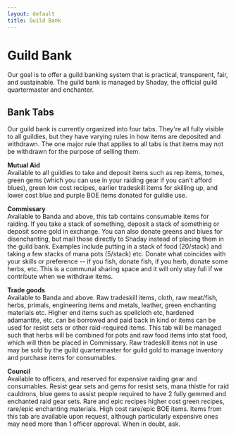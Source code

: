 ```yaml
---
layout: default
title: Guild Bank
---
```


# Guild Bank

Our goal is to offer a guild banking system that is practical, transparent, fair, and sustainable. The guild bank is managed by Shaday, the official guild quartermaster and enchanter.

## Bank Tabs

Our guild bank is currently organized into four tabs. They're all fully visible to all guildies, but they have varying rules in how items are deposited and withdrawn. The one major rule that applies to all tabs is that items may not be withdrawn for the purpose of selling them.

**Mutual Aid**  
Available to all guildies to take and deposit items such as rep items, tomes, green gems (which you can use in your raiding gear if you can't afford blues), green low cost recipes, earlier tradeskill items for skilling up, and lower cost blue and purple BOE items donated for guildie use.

**Commissary**  
Available to Banda and above, this tab contains consumable items for raiding. If you take a stack of something, deposit a stack of something or deposit some gold in exchange. You can also donate greens and blues for disenchanting, but mail those directly to Shaday instead of placing them in the guild bank. Examples include putting in a stack of food (20/stack) and taking a few stacks of mana pots (5/stack) etc. Donate what coincides with your skills or preference -- if you fish, donate fish, if you herb, donate some herbs, etc. This is a communal sharing space and it will only stay full if we contribute when we withdraw items.

**Trade goods**  
Available to Banda and above. Raw tradeskill items, cloth, raw meat/fish, herbs, primals, engineering items and metals, leather, green enchanting materials etc. Higher end items such as spellcloth etc, hardened adamantite, etc. can be borrowed and paid back in kind or items can be used for resist sets or other raid-required items. This tab will be managed such that herbs will be combined for pots and raw food items into stat food, which will then be placed in Commissary. Raw tradeskill items not in use may be sold by the guild quartermaster for guild gold to manage inventory and purchase items for consumables.

**Council**  
Available to officers, and reserved for expensive raiding gear and consumables. Resist gear sets and gems for resist sets, mana thistle for raid cauldrons, blue gems to assist people required to have 2 fully gemmed and enchanted raid gear sets. Rare and epic recipes higher cost green recipes, rare/epic enchanting materials. High cost rare/epic BOE items. Items from this tab are available upon request, although particularly expensive ones may need more than 1 officer approval. When in doubt, ask.

